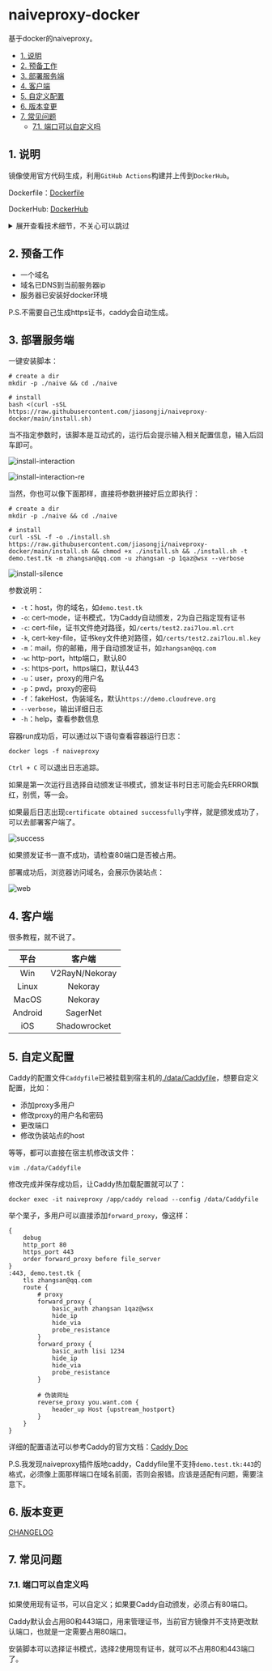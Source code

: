 # naiveproxy-docker

基于docker的naiveproxy。

<!-- TOC depthFrom:2 -->

- [1. 说明](#1-说明)
- [2. 预备工作](#2-预备工作)
- [3. 部署服务端](#3-部署服务端)
- [4. 客户端](#4-客户端)
- [5. 自定义配置](#5-自定义配置)
- [6. 版本变更](#6-版本变更)
- [7. 常见问题](#7-常见问题)
    - [7.1. 端口可以自定义吗](#71-端口可以自定义吗)

<!-- /TOC -->

## 1. 说明

镜像使用官方代码生成，利用`GitHub Actions`构建并上传到`DockerHub`。

Dockerfile：[Dockerfile](Dockerfile)

DockerHub: [DockerHub](https://hub.docker.com/repository/docker/zai7lou/naiveproxy-docker/general)

<details>
<summary>展开查看技术细节，不关心可以跳过</summary>

- 关于镜像是怎么打的

镜像先是基于go的官方镜像，安装xcaddy，然后使用xcaddy编译naiveproxy插件版的caddy。然后将caddy拷贝到debian镜像中，最后发布这个debian镜像。

这样打出来的镜像只有65M，如果不使用docker而是直接在机器上装（go + xcaddy），要1G+。

- 关于naiveproxy到底是什么

naiveproxy有客户端和服务端，这里讲的是我们部署的服务端。

naiveproxy服务端其实就是naiveproxy插件版caddy。

naiveproxy插件版caddy指的是[https://github.com/klzgrad/forwardproxy](https://github.com/klzgrad/forwardproxy)。作者通过fork原版caddy，自己实现了`forward_proxy`功能，这个就是naiveproxy代理了。

- 关于伪装

`forward_proxy`里有个`probe_resistance`指令，我们请求会先进`forward_proxy`，如果用户名密码正确，则会正常实现naiveproxy代理功能；但如果认证失败，`probe_resistance`表明不会有异常产生，而是将当前请求继续往下仍，也就是扔到我们的伪装站点（可以是反代的站点也可以是本地的文件服务）。

所以就实现了我们客户端（能提供正确的用户名和密码）去访问就是naiveproxy代理，但其他人用户浏览器访问（或认证不通过），看到的就是一个正常站点。

</details>

## 2. 预备工作

- 一个域名
- 域名已DNS到当前服务器ip
- 服务器已安装好docker环境

P.S.不需要自己生成https证书，caddy会自动生成。

## 3. 部署服务端

一键安装脚本：

```
# create a dir
mkdir -p ./naive && cd ./naive

# install
bash <(curl -sSL https://raw.githubusercontent.com/jiasongji/naiveproxy-docker/main/install.sh)
```

当不指定参数时，该脚本是互动式的，运行后会提示输入相关配置信息，输入后回车即可。

![install-interaction](docs/imgs/install-interaction.png)

![install-interaction-re](docs/imgs/insatll-interaction-re.png)

当然，你也可以像下面那样，直接将参数拼接好后立即执行：

```
# create a dir
mkdir -p ./naive && cd ./naive 

# install
curl -sSL -f -o ./install.sh https://raw.githubusercontent.com/jiasongji/naiveproxy-docker/main/install.sh && chmod +x ./install.sh && ./install.sh -t demo.test.tk -m zhangsan@qq.com -u zhangsan -p 1qaz@wsx --verbose
```

![install-silence](docs/imgs/install-silence.png)

参数说明：

- `-t`：host，你的域名，如`demo.test.tk`
- `-o`: cert-mode，证书模式，1为Caddy自动颁发，2为自己指定现有证书
- `-c`: cert-file，证书文件绝对路径，如`/certs/test2.zai7lou.ml.crt`
- `-k`, cert-key-file，证书key文件绝对路径，如`/certs/test2.zai7lou.ml.key`
- `-m`：mail，你的邮箱，用于自动颁发证书，如`zhangsan@qq.com`
- `-w`: http-port，http端口，默认80
- `-s`: https-port，https端口，默认443
- `-u`：user，proxy的用户名
- `-p`：pwd，proxy的密码
- `-f`：fakeHost，伪装域名，默认`https://demo.cloudreve.org`
- `--verbose`，输出详细日志
- `-h`：help，查看参数信息

容器run成功后，可以通过以下语句查看容器运行日志：

```
docker logs -f naiveproxy
```

`Ctrl + C` 可以退出日志追踪。


如果是第一次运行且选择自动颁发证书模式，颁发证书时日志可能会先ERROR飘红，别慌，等一会。

如果最后日志出现`certificate obtained successfully`字样，就是颁发成功了，可以去部署客户端了。

![success](docs/imgs/cert-suc.png)

如果颁发证书一直不成功，请检查80端口是否被占用。

部署成功后，浏览器访问域名，会展示伪装站点：

![web](docs/imgs/web.png)

## 4. 客户端

很多教程，就不说了。

|  平台   | 客户端  |
| :----:  | :----: |
|  Win    | V2RayN/Nekoray |
| Linux   | Nekoray |
| MacOS   | Nekoray |
| Android | SagerNet |
| iOS     | Shadowrocket |

## 5. 自定义配置

Caddy的配置文件`Caddyfile`已被挂载到宿主机的[./data/Caddyfile](data/Caddyfile)，想要自定义配置，比如：

- 添加proxy多用户
- 修改proxy的用户名和密码
- 更改端口
- 修改伪装站点的host

等等，都可以直接在宿主机修改该文件：

```
vim ./data/Caddyfile
```

修改完成并保存成功后，让Caddy热加载配置就可以了：

```
docker exec -it naiveproxy /app/caddy reload --config /data/Caddyfile
```

举个栗子，多用户可以直接添加`forward_proxy`，像这样：

```
{
	debug
	http_port 80
	https_port 443
	order forward_proxy before file_server
}
:443, demo.test.tk {
	tls zhangsan@qq.com
	route {
		# proxy
		forward_proxy {
			basic_auth zhangsan 1qaz@wsx
			hide_ip
			hide_via
			probe_resistance
		}
		forward_proxy {
			basic_auth lisi 1234
			hide_ip
			hide_via
			probe_resistance
		}

		# 伪装网址
		reverse_proxy you.want.com {
			header_up Host {upstream_hostport}
		}
	}
}
```

详细的配置语法可以参考Caddy的官方文档：[Caddy Doc](https://caddyserver.com/docs/)

P.S.我发现naiveproxy插件版地caddy，Caddyfile里不支持`demo.test.tk:443`的格式，必须像上面那样端口在域名前面，否则会报错。应该是适配有问题，需要注意下。

## 6. 版本变更

[CHANGELOG](CHANGELOG.md)

## 7. 常见问题
### 7.1. 端口可以自定义吗

如果使用现有证书，可以自定义；如果要Caddy自动颁发，必须占有80端口。

Caddy默认会占用80和443端口，用来管理证书，当前官方镜像并不支持更改默认端口，也就是一定需要占用80端口。

安装脚本可以选择证书模式，选择2使用现有证书，就可以不占用80和443端口了。
